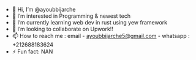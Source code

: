 - 👋 Hi, I’m @ayoubbijarche
- 👀 I’m interested in Programming & newest tech
- 🌱 I’m currently learning web dev in rust using yew framework
- 💞️ I’m looking to collaborate on Upwork!!
- 📫 How to reach me : email - ayoubbijarche5@gmail.com - whatsapp : +212688183624 
- ⚡ Fun fact: NAN


